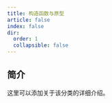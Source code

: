 ```yaml
---
title: 构造函数与原型
article: false
index: false
dir:
  order: 1
  collapsible: false
---
```


## 简介

这里可以添加关于该分类的详细介绍。
